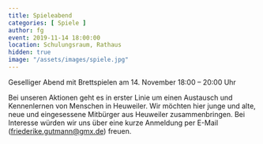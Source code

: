 ```yaml
---
title: Spieleabend
categories: [ Spiele ]
author: fg
event: 2019-11-14 18:00:00
location: Schulungsraum, Rathaus
hidden: true
image: "/assets/images/spiele.jpg"
---
```


Geselliger Abend mit Brettspielen am 14. November 18:00 – 20:00 Uhr 

Bei unseren Aktionen geht es in erster Linie um einen Austausch und Kennenlernen von Menschen in Heuweiler. Wir möchten hier junge und alte, neue und eingesessene Mitbürger aus Heuweiler zusammenbringen.
Bei Interesse würden wir uns über eine kurze Anmeldung per E-Mail (friederike.gutmann@gmx.de) freuen. 